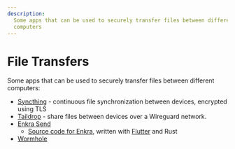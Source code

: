 ```yaml
---
description:
  Some apps that can be used to securely transfer files between different
  computers
---
```


# File Transfers

Some apps that can be used to securely transfer files between different
computers:

- [Syncthing](https://syncthing.net/) - continuous file synchronization between
  devices, encrypted using TLS
- [Taildrop](https://tailscale.com/kb/1106/taildrop/) - share files between
  devices over a Wireguard network.
- [Enkra Send](https://send.enkra.io/)
  - [Source code for Enkra](https://github.com/enkra/enkra-send), written with
    [Flutter](/programming/frameworks/flutter.md) and Rust
- [Wormhole](https://wormhole.app/)
